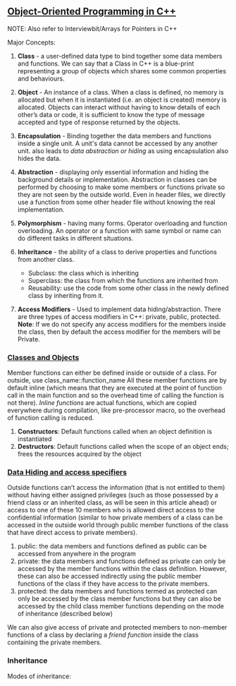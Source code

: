 ## [Object-Oriented Programming in C++](https://www.geeksforgeeks.org/object-oriented-programming-in-cpp/?ref=lbp)

NOTE: Also refer to Interviewbit/Arrays for Pointers in C++

Major Concepts:

1. **Class** - a user-defined data type to bind together some data members and functions. We can say that a Class in C++ is a blue-print representing a group of objects which shares some common properties and behaviours.

2. **Object** - An instance of a class. When a class is defined, no memory is allocated but when it is instantiated (i.e. an object is created) memory is allocated. Objects can interact without having to know details of each other’s data or code, it is sufficient to know the type of message accepted and type of response returned by the objects.

3. **Encapsulation** - Binding together the data members and functions inside a single unit. A unit's data cannot be accessed by any another unit. also leads to _data abstraction or hiding_ as using encapsulation also hides the data.

4. **Abstraction** - displaying only essential information and hiding the background details or implementation. Abstraction in classes can be performed by choosing to make some members or functions private so they are not seen by the outside world. Even in header files, we directly use a function from some other header file without knowing the real implementation.

5. **Polymorphism** - having many forms. Operator overloading and function overloading. An operator or a function with same symbol or name can do different tasks in different situations.

6. **Inheritance** - the ability of a class to derive properties and functions from another class. 
    - Subclass: the class which is inheriting
    - Superclass: the class from which the functions are inherited from
    - Reusability: use the code from some other class in the newly defined class by inheriting from it.

7. **Access Modifiers** - Used to implement data hiding/abstraction. There are three types of access modifiers in C++: private, public, protected. 
**Note**: If we do not specify any access modifiers for the members inside the class, then by default the access modifier for the members will be Private.

### [Classes and Objects](https://www.geeksforgeeks.org/c-classes-and-objects/?ref=lbp)

Member functions can either be defined inside or outside of a class. For outside, use class_name::function_name
All these member functions are by default inline (which means that they are executed at the point of function call in the main function and so the overhead time of calling the function is not there). _Inline functions_ are actual functions, which are copied everywhere during compilation, like pre-processor macro, so the overhead of function calling is reduced.

1. **Constructors**: Default functions called when an object definition is instantiated
2. **Destructors**: Default functions called when the scope of an object ends; frees the resources acquired by the object

### [Data Hiding and access specifiers](https://www.geeksforgeeks.org/access-modifiers-in-c/)

Outside functions can’t access the information (that is not entitled to them) without having either assigned privileges (such as those possessed by a friend class or an inherited class, as will be seen in this article ahead) or access to one of these 10 members who is allowed direct access to the confidential information (similar to how private members of a class can be accessed in the outside world through public member functions of the class that have direct access to private members).

1. public: the data members and functions defined as public can be accessed from anywhere in the program
2. private: the data members and functions defined as private can only be accessed by the member functions within the class definition. However, these can also be accessed indirectly using the public member functions of the class if they have access to the private members.
3. protected: the data members and functions termed as protected can only be accessed by the class member functions but they can also be accessed by the child class member functions depending on the mode of inheritance (described below)

We can also give access of private and protected members to non-member functions of a class by declaring a _friend function_ inside the class containing the private members.

### Inheritance

Modes of inheritance: